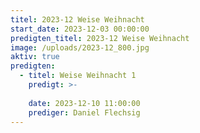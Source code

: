```yaml
---
titel: 2023-12 Weise Weihnacht
start_date: 2023-12-03 00:00:00
predigten_titel: 2023-12 Weise Weihnacht
image: /uploads/2023-12_800.jpg
aktiv: true
predigten:
  - titel: Weise Weihnacht 1
    predigt: >-
      
    date: 2023-12-10 11:00:00
    prediger: Daniel Flechsig
---
```

